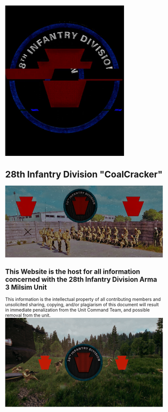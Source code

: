 ![MainGif](https://github.com/Baconbits111/28thDocs/blob/main/images/image0.gif)
# 28th Infantry Division "CoalCracker"
![FirstSplashImage](https://github.com/Baconbits111/28thDocs/blob/main/images/image1.png)
## This Website is the host for all information concerned with the 28th Infantry Division Arma 3 Milsim Unit
 
 
 
 
 
 
 
 
 
 
 
 
 
 
 
 
 
This information is the intellectual property of all contributing members and unsolicited sharing, copying, and/or plagiarism of this document will result in immediate penalization from the Unit Command Team, and possible removal from the unit.
![SecondSplashImage](https://github.com/Baconbits111/28thDocs/blob/main/images/image2.png?raw=true)

